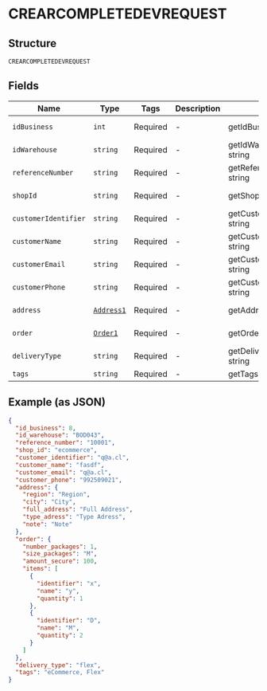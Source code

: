
# CREARCOMPLETEDEVREQUEST

## Structure

`CREARCOMPLETEDEVREQUEST`

## Fields

| Name | Type | Tags | Description | Getter | Setter |
|  --- | --- | --- | --- | --- | --- |
| `idBusiness` | `int` | Required | - | getIdBusiness(): int | setIdBusiness(int idBusiness): void |
| `idWarehouse` | `string` | Required | - | getIdWarehouse(): string | setIdWarehouse(string idWarehouse): void |
| `referenceNumber` | `string` | Required | - | getReferenceNumber(): string | setReferenceNumber(string referenceNumber): void |
| `shopId` | `string` | Required | - | getShopId(): string | setShopId(string shopId): void |
| `customerIdentifier` | `string` | Required | - | getCustomerIdentifier(): string | setCustomerIdentifier(string customerIdentifier): void |
| `customerName` | `string` | Required | - | getCustomerName(): string | setCustomerName(string customerName): void |
| `customerEmail` | `string` | Required | - | getCustomerEmail(): string | setCustomerEmail(string customerEmail): void |
| `customerPhone` | `string` | Required | - | getCustomerPhone(): string | setCustomerPhone(string customerPhone): void |
| `address` | [`Address1`](/doc/models/address-1.md) | Required | - | getAddress(): Address1 | setAddress(Address1 address): void |
| `order` | [`Order1`](/doc/models/order-1.md) | Required | - | getOrder(): Order1 | setOrder(Order1 order): void |
| `deliveryType` | `string` | Required | - | getDeliveryType(): string | setDeliveryType(string deliveryType): void |
| `tags` | `string` | Required | - | getTags(): string | setTags(string tags): void |

## Example (as JSON)

```json
{
  "id_business": 8,
  "id_warehouse": "BOD043",
  "reference_number": "10001",
  "shop_id": "ecommerce",
  "customer_identifier": "q@a.cl",
  "customer_name": "fasdf",
  "customer_email": "q@a.cl",
  "customer_phone": "992509021",
  "address": {
    "region": "Region",
    "city": "City",
    "full_address": "Full Address",
    "type_adress": "Type Adress",
    "note": "Note"
  },
  "order": {
    "number_packages": 1,
    "size_packages": "M",
    "amount_secure": 100,
    "items": [
      {
        "identifier": "x",
        "name": "y",
        "quantity": 1
      },
      {
        "identifier": "D",
        "name": "M",
        "quantity": 2
      }
    ]
  },
  "delivery_type": "flex",
  "tags": "eCommerce, Flex"
}
```

